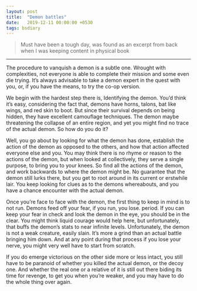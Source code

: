 ```yaml
---
layout: post
title:  "Demon battles"
date:   2019-12-11 00:00:00 +0530
tags: bsdiary
---
```


> Must have been a tough day, was found as an excerpt from back when I was keeping content in physical book

---

The procedure to vanquish a demon is a subtle one. Wrought with complexities, not everyone is able to complete their mission and some even die trying. It’s always advisable to take a demon expert in the quest with you, or, if you have the means, to try the co-op version.

We begin with the hardest step there is, Identifying the demon. You’d think it’s easy, considering the fact that, demons have horns, talons, bat like wings, and red skin to boot. But since their survival depends on being hidden, they have excellent camouflage techniques. The demon maybe threatening the collapse of an entire region, and yet you might find no trace of the actual demon. So how do you do it?

Well, you go about by looking for what the demon has done, establish the action of the demon as opposed to the others, and how that action affected everyone else and you. You may think there is no rhyme or reason to the actions of the demon, but when looked at collectively, they serve a single purpose, to bring you to your knees. So find all the actions of the demon, and work backwards to where the demon might be. No guarantee that the demon still lurks there, but you get to root around in its current or erstwhile lair. You keep looking for clues as to the demons whereabouts, and you have a chance encounter with the actual demon.

Once you’re face to face with the demon, the first thing to keep in mind is to not run. Demons feed off your fear, if you run, you lose. period. If you can keep your fear in check and look the demon in the eye, you should be in the clear. You might think liquid courage would help here, but unfortunately, that buffs the demon’s stats to near infinite levels. Unfortunately, the demon is not a weak creature, easily slain. It’s more a grind than an actual battle bringing him down. And at any point during that process if you lose your nerve, you might very well have to start from scratch.

If you do emerge victorious on the other side more or less intact, you still have to be paranoid of whether you killed the actual demon, or the decoy one. And whether the real one or a relative of it is still out there biding its time for revenge, to get you when you’re weaker, and you may have to do the whole thing over again.

